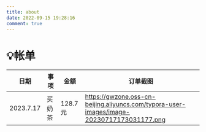 ```yaml
---
title: about
date: 2022-09-15 19:28:16
comment: true
---
```

# 💡帐单

| **日期**      | **事项**   | **金额**    | **订单截图**                                                    |
| --------- | ------ | ------- | ------------------------------------------------------------ |
| 2023.7.17 | 买奶茶 | 128.7元 | https://gwzone.oss-cn-beijing.aliyuncs.com/typora-user-images/image-20230717173031177.png |







<!-- ## 灵感


## 想法

向团队提出一个问题，让事情顺利进行

----------
## 后续步骤

- [ ] 打破陈规 @某人
- [ ] 从待办到完成 @某人 -->
